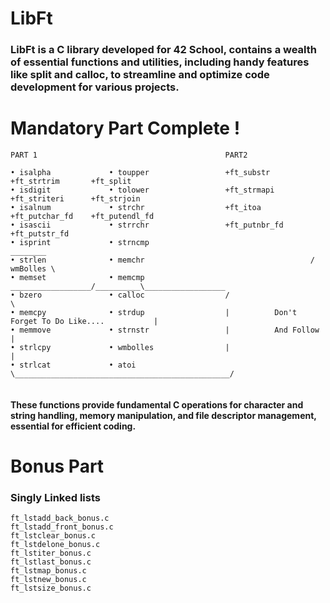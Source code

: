 # LibFt
<h3> LibFt is a C library developed for 42 School, contains a wealth of essential functions and utilities, including handy features like split and calloc, to streamline and optimize code development for various projects. <h3>

# Mandatory Part   Complete !

```
PART 1                                          PART2

• isalpha             • toupper                 +ft_substr       +ft_strtrim       +ft_split 
• isdigit             • tolower                 +ft_strmapi      +ft_striteri      +ft_strjoin
• isalnum             • strchr                  +ft_itoa         +ft_putchar_fd    +ft_putendl_fd  
• isascii             • strrchr                 +ft_putnbr_fd    +ft_putstr_fd
• isprint             • strncmp                                      ________
• strlen              • memchr                                     / wmBolles \
• memset              • memcmp                   __________________/__________\__________________  
• bzero               • calloc                  /                                                \
• memcpy              • strdup                  |          Don't Forget To Do Like....           |
• memmove             • strnstr                 |          And Follow                            |
• strlcpy             • wmbolles                |                                                |
• strlcat             • atoi                    \________________________________________________/
                                                
```
<h4> These functions provide fundamental C operations for character and string handling, memory manipulation, and file descriptor management, essential for efficient coding. </h4>

# Bonus Part 
### Singly Linked lists

```
ft_lstadd_back_bonus.c
ft_lstadd_front_bonus.c
ft_lstclear_bonus.c
ft_lstdelone_bonus.c
ft_lstiter_bonus.c
ft_lstlast_bonus.c
ft_lstmap_bonus.c
ft_lstnew_bonus.c
ft_lstsize_bonus.c
```
